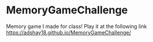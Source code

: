 # MemoryGameChallenge
Memory game I made for class!
Play it at the following link https://adshay18.github.io/MemoryGameChallenge/
